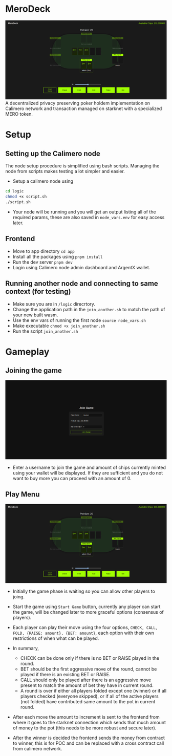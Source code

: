 # MeroDeck
![banner image](assets/MainImage.png)
A decentralized privacy preserving poker holdem implementation on Calimero network and transaction managed on starknet with a specialized MERO token.

# Setup

## Setting up the Calimero node
The node setup procedure is simplified using bash scripts. Managing the node from scripts makes testing a lot simpler and easier.

- Setup a calimero node using
```bash
cd logic
chmod +x script.sh
./script.sh
```
- Your node will be running and you will get an output listing all of the required params, these are also saved in `node_vars.env` for easy access later.

## Frontend

- Move to app directory `cd app`
- Install all the packages using `pnpm install`
- Run the dev server `pnpm dev`
- Login using Calimero node admin dashboard and ArgentX wallet.


## Running another node and connecting to same context (for testing)

- Make sure you are in `/logic` direcrtory.
- Change the application path in the `join_another.sh` to match the path of your new built wasm.
- Use the env vars of running the first node `source node_vars.sh`
- Make executable `chmod +x join_another.sh`
- Run the script `join_another.sh`

# Gameplay

## Joining the game

![Join Game](assets/JoinGame.png)
- Enter a username to join the game and amount of chips currently minted using your wallet will be displayed. If they are sufficient and you do not want to buy more you can proceed with an amount of 0.

## Play Menu
![alt text](assets/MainImage.png)
- Initially the game phase is waiting so you can allow other players to joing.
- Start the game using `Start Game` button, currently any player can start the game, will be changed later to more graceful options (consensus of players).
- Each player can play their move using the four options, `CHECK, CALL, FOLD, {RAISE: amount}, {BET: amount}`, each option with their own restrictions of when what can be played.

- In summary,
    - CHECK can be done only if there is no BET or RAISE played in the round.
    - BET should be the first aggressive move of the round, cannot be played if there is an existing BET or RAISE.
    - CALL should only be played after there is an aggressive move present to match the amount of bet they have in current round.
    - A round is over if either all players folded except one (winner) or if all players checked (everyone skipped), or if all of the active players (not folded) have contributed same amount to the pot in current round.

- After each move the amount to increment is sent to the frontend from where it goes to the starknet connection which sends that much amount of money to the pot (this needs to be more robust and secure later).

- After the winner is decided the frontend sends the money from contract to winner, this is for POC and can be replaced with a cross contract call from calimero network.

